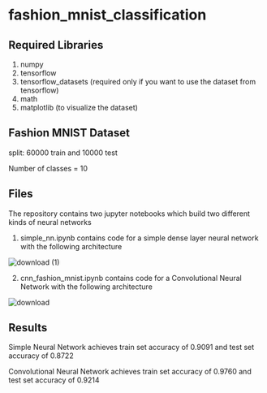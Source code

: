 # fashion_mnist_classification

## Required Libraries
1. numpy
2. tensorflow
3. tensorflow_datasets (required only if you want to use the dataset from tensorflow)
4. math
5. matplotlib (to visualize the dataset)

## Fashion MNIST Dataset
split: 60000 train and 10000 test

Number of classes = 10

## Files
The repository contains two jupyter notebooks which build two different kinds of neural networks

1. simple_nn.ipynb contains code for a simple dense layer neural network with the following architecture

![download (1)](https://user-images.githubusercontent.com/44796478/83008038-2ce16780-a032-11ea-8e08-ee4e959fa9ca.png)

2. cnn_fashion_mnist.ipynb contains code for a Convolutional Neural Network with the following architecture

![download](https://user-images.githubusercontent.com/44796478/83008073-3bc81a00-a032-11ea-94ca-3ef1c4548bf8.png)

## Results
Simple Neural Network achieves train set accuracy of 0.9091 and test set accuracy of 0.8722

Convolutional Neural Network achieves train set accuracy of 0.9760 and test set accuracy of 0.9214
